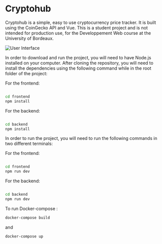 # Cryptohub

Cryptohub is a simple, easy to use cryptocurrency price tracker. It is built using the CoinGecko API and Vue. 
This is a student project and is not intended for production use, for the Developpement Web course at the University of 
Bordeaux.

![User Interface](https://media.discordapp.net/attachments/1042336221948551168/1062742077336723476/image.png?width=1331&height=671)

In order to download and run the project, you will need to have Node.js installed on your computer.
After cloning the repository, you will need to install the dependencies using the following command
while in the root folder of the project:

For the frontend:
```bash

cd frontend
npm install

```

For the backend:
```bash

cd backend
npm install

```

In order to run the project, you will need to run the following commands in two different terminals:

For the frontend:
```bash

cd frontend
npm run dev

```

For the backend:
```bash

cd backend
npm run dev

```

To run Docker-compose :
```bash
docker-compose build

```
and
```bash
docker-compose up
```

